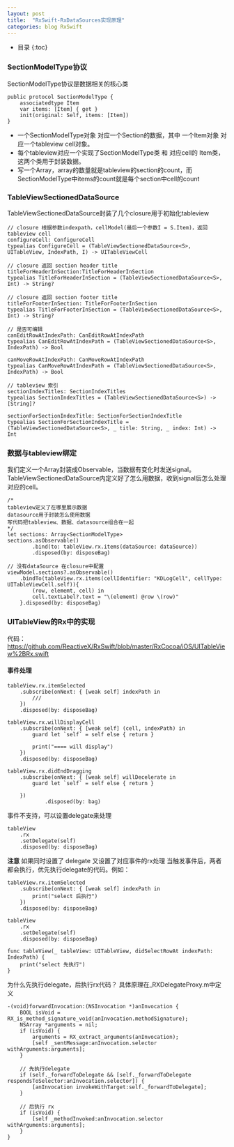 ```yaml
---
layout: post
title:  "RxSwift-RxDataSources实现原理"
categories: blog RxSwift
---
```


* 目录
{:toc}

### SectionModelType协议

SectionModelType协议是数据相关的核心类

	public protocol SectionModelType {
	    associatedtype Item
	    var items: [Item] { get }
	    init(original: Self, items: [Item])
	}

- 一个SectionModelType对象 对应一个Section的数据，其中 一个Item对象 对应一个tableview cell对象。
- 每个tableview对应一个实现了SectionModelType类 和 对应cell的 Item类，这两个类用于封装数据。
- 写一个Array<SectionModelType>，array的数量就是tableview的section的count，而 SectionModelType中items的count就是每个section中cell的count



### TableViewSectionedDataSource

TableViewSectionedDataSource封装了几个closure用于初始化tableview

	// closure 根据参数indexpath，cellModel(最后一个参数I = S.Item)，返回tableview cell
	configureCell: ConfigureCell
	typealias ConfigureCell = (TableViewSectionedDataSource<S>, UITableView, IndexPath, I) -> UITableViewCell

	// closure 返回 section header title
	titleForHeaderInSection:TitleForHeaderInSection
	typealias TitleForHeaderInSection = (TableViewSectionedDataSource<S>, Int) -> String?

	// closure 返回 section footer title
	titleForFooterInSection: TitleForFooterInSection
	typealias TitleForFooterInSection = (TableViewSectionedDataSource<S>, Int) -> String?

	// 是否可编辑
	canEditRowAtIndexPath: CanEditRowAtIndexPath
	typealias CanEditRowAtIndexPath = (TableViewSectionedDataSource<S>, IndexPath) -> Bool

	canMoveRowAtIndexPath: CanMoveRowAtIndexPath
	typealias CanMoveRowAtIndexPath = (TableViewSectionedDataSource<S>, IndexPath) -> Bool

	// tableview 索引
	sectionIndexTitles: SectionIndexTitles
	typealias SectionIndexTitles = (TableViewSectionedDataSource<S>) -> [String]?

	sectionForSectionIndexTitle: SectionForSectionIndexTitle
	typealias SectionForSectionIndexTitle = (TableViewSectionedDataSource<S>, _ title: String, _ index: Int) -> Int


### 数据与tableview绑定

我们定义一个Array<SectionModelType>封装成Observable，当数据有变化时发送signal。TableViewSectionedDataSource内定义好了怎么用数据，收到signal后怎么处理对应的cell。

	/* 
	tableview定义了在哪里展示数据
	datasource用于封装怎么使用数据
	写代码把tableview、数据、datasource组合在一起
	*/
	let sections: Array<SectionModelType>
	sections.asObservable()
            .bind(to: tableView.rx.items(dataSource: dataSource))
            .disposed(by: disposeBag)

	// 没有dataSource 在closure中配置
	viewModel.sections?.asObservable()
		.bindTo(tableView.rx.items(cellIdentifier: "KDLogCell", cellType: UITableViewCell.self)){
			(row, elememt, cell) in
			cell.textLabel?.text = "\(elememt) @row \(row)"
		}.disposed(by: disposeBag)

### UITableView的Rx中的实现
	
代码：https://github.com/ReactiveX/RxSwift/blob/master/RxCocoa/iOS/UITableView%2BRx.swift

#### 事件处理
	
    tableView.rx.itemSelected
        .subscribe(onNext: { [weak self] indexPath in
            ///
        })
        .disposed(by: disposeBag)
    
    tableView.rx.willDisplayCell
        .subscribe(onNext: { [weak self] (cell, indexPath) in
            guard let `self` = self else { return }
            
            print("==== will display")
        })
        .disposed(by: disposeBag)

    tableView.rx.didEndDragging
        .subscribe(onNext: { [weak self] willDecelerate in
            guard let `self` = self else { return }
            
        })
                .disposed(by: bag)

 事件不支持，可以设置delegate来处理

    tableView
        .rx
        .setDelegate(self)
        .disposed(by: disposeBag)

**注意** 如果同时设置了 delegate 又设置了对应事件的rx处理 当触发事件后，两者都会执行，优先执行delegate的代码。例如：
	
    tableView.rx.itemSelected
        .subscribe(onNext: { [weak self] indexPath in
            print("select 后执行")
        })
        .disposed(by: disposeBag)
    
    tableView
        .rx
        .setDelegate(self)
        .disposed(by: disposeBag)

    func tableView(_ tableView: UITableView, didSelectRowAt indexPath: IndexPath) {
        print("select 先执行")
    }

为什么先执行delegate，后执行rx代码？ 具体原理在_RXDelegateProxy.m中定义
		
	-(void)forwardInvocation:(NSInvocation *)anInvocation {
	    BOOL isVoid = RX_is_method_signature_void(anInvocation.methodSignature);
	    NSArray *arguments = nil;
	    if (isVoid) {
	        arguments = RX_extract_arguments(anInvocation);
	        [self _sentMessage:anInvocation.selector withArguments:arguments];
	    }
	    
	    // 先执行delegate
	    if (self._forwardToDelegate && [self._forwardToDelegate respondsToSelector:anInvocation.selector]) {
	        [anInvocation invokeWithTarget:self._forwardToDelegate];
	    }

	    // 后执行 rx
	    if (isVoid) {
	        [self _methodInvoked:anInvocation.selector withArguments:arguments];
	    }
	}



